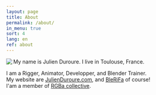```yaml
---
layout: page
title: About
permalink: /about/
in_menu: true
sort: 4
lang: en
ref: about
---
```



<img align='left' src='{{ site.baseurl }}/assets/img/julienduroure.jpg'>
My name is Julien Duroure.  
I live in Toulouse, France.  


I am a Rigger, Animator, Developper, and Blender Trainer.  
My website are [JulienDuroure.com][1], and [BleRiFa][2] of course!  
I'am a member of [RGBa collective][3].  

[1]: http://julienduroure.com
[2]: {{site.baseurl}}
[3]: http://rgba.fr
